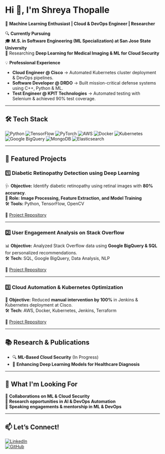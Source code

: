# Hi 👋, I'm Shreya Thopalle  

🚀 **Machine Learning Enthusiast | Cloud & DevOps Engineer | Researcher**  

🔍 **Currently Pursuing**  
🎓 **M.S. in Software Engineering (ML Specialization) at San Jose State University**  
📌 Researching **Deep Learning for Medical Imaging & ML for Cloud Security**  

💡 **Professional Experience**  
- **Cloud Engineer @ Cisco** → Automated Kubernetes cluster deployment & DevOps pipelines.  
- **Software Developer @ DRDO** → Built mission-critical defense systems using C++, Python & ML.  
- **Test Engineer @ KPIT Technologies** → Automated testing with Selenium & achieved 90% test coverage.  

---

## 🛠 **Tech Stack**
![Python](https://img.shields.io/badge/Python-3776AB?style=for-the-badge&logo=python&logoColor=white)
![TensorFlow](https://img.shields.io/badge/TensorFlow-FF6F00?style=for-the-badge&logo=tensorflow&logoColor=white)
![PyTorch](https://img.shields.io/badge/PyTorch-EE4C2C?style=for-the-badge&logo=pytorch&logoColor=white)
![AWS](https://img.shields.io/badge/AWS-232F3E?style=for-the-badge&logo=amazon-aws&logoColor=white)
![Docker](https://img.shields.io/badge/Docker-2496ED?style=for-the-badge&logo=docker&logoColor=white)
![Kubernetes](https://img.shields.io/badge/Kubernetes-326CE5?style=for-the-badge&logo=kubernetes&logoColor=white)
![Google BigQuery](https://img.shields.io/badge/Google_BigQuery-4285F4?style=for-the-badge&logo=googlecloud&logoColor=white)
![MongoDB](https://img.shields.io/badge/MongoDB-47A248?style=for-the-badge&logo=mongodb&logoColor=white)
![Elasticsearch](https://img.shields.io/badge/Elasticsearch-005571?style=for-the-badge&logo=elasticsearch&logoColor=white)

---

## 📌 **Featured Projects**
### **1️⃣ Diabetic Retinopathy Detection using Deep Learning**  
🩺 **Objective:** Identify diabetic retinopathy using retinal images with **80% accuracy**.  
📌 **Role:** **Image Processing, Feature Extraction, and Model Training**  
🛠 **Tools:** Python, TensorFlow, OpenCV  

🔗 [Project Repository](#)

---

### **2️⃣ User Engagement Analysis on Stack Overflow**  
📊 **Objective:** Analyzed Stack Overflow data using **Google BigQuery & SQL** for personalized recommendations.  
🛠 **Tech:** SQL, Google BigQuery, Data Analysis, NLP  

🔗 [Project Repository](#)

---

### **3️⃣ Cloud Automation & Kubernetes Optimization**  
🚀 **Objective:** Reduced **manual intervention by 100%** in Jenkins & Kubernetes deployment at Cisco.  
🛠 **Tech:** AWS, Docker, Kubernetes, Jenkins, Terraform  

🔗 [Project Repository](#)

---

## 📚 **Research & Publications**
- 🔍 **ML-Based Cloud Security** (In Progress)  
- 📖 **Enhancing Deep Learning Models for Healthcare Diagnosis**  

---

## 🎯 **What I'm Looking For**
👥 **Collaborations on ML & Cloud Security**  
🔎 **Research opportunities in AI & DevOps Automation**  
📢 **Speaking engagements & mentorship in ML & DevOps**  

---

## 📫 **Let’s Connect!**
[![LinkedIn](https://img.shields.io/badge/LinkedIn-0077B5?style=for-the-badge&logo=linkedin&logoColor=white)](https://linkedin.com/in/krishna-shreya-b9a4ba273)  
[![GitHub](https://img.shields.io/badge/GitHub-181717?style=for-the-badge&logo=github&logoColor=white)](https://github.com/shreyapbk)  
